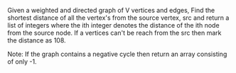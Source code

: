 Given a weighted and directed graph of V vertices and edges, Find the shortest distance of all the vertex's from the source vertex, src and return a list of integers where the ith integer denotes the distance of the ith node from the source node. If a vertices can't be reach from the src then mark the distance as 108.

Note: If the graph contains a negative cycle then return an array consisting of only -1.